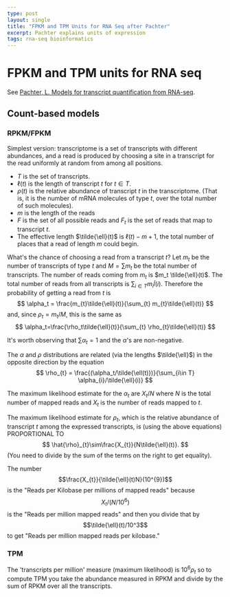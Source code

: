 ```yaml
---
type: post
layout: single
title: "FPKM and TPM Units for RNA Seq after Pachter"
excerpt: Pachter explains units of expression
tags: rna-seq bioinformatics
---
```

# FPKM and TPM units for RNA seq

See [Pachter, L. Models for transcript quantification from RNA-seq](https://arxiv.org/pdf/1104.3889.pdf).

## Count-based models

### RPKM/FPKM

Simplest version: transcriptome is a set of transcripts with different abundances, and a read is produced by choosing a site in a transcript for the read uniformly at random from among all positions.

* $T$ is the set of transcripts.
* $\ell(t)$ is the length of transcript $t$ for $t\in T$.
* $\rho(t)$ is the relative abundance of transcript $t$ in the transcriptome.  (That is, it is the number of mRNA molecules of type $t$, over the total number of such molecules).
* $m$ is the length of the reads
* $F$ is the set of all possible reads and $F_t$ is the set of reads that map to transcript $t$. 
* The effective length $\tilde{\ell}(t)$ is $\ell(t)-m+1$, the
total number of places that a read of length $m$ could begin.

What's the chance of choosing a read from a transcript $t$? Let $m_t$ be the number of transcripts of type $t$ and $M=\sum m_{t}$ be the total number of transcripts.  The number of reads coming from 
$m_t$ is $m_t \tilde{\ell}(t)$.  The total number of reads from all transcripts is $\sum_{i\in T} m_{i}\tilde{l}(i).$  Therefore the
probability of getting a read from $t$ is
$$
\alpha_t = \frac{m_{t}\tilde{\ell}(t)}{\sum_{t} m_{t}\tilde{\ell}(t)}
$$
and, since $\rho_t=m_{t}/M$, this is the same as
$$
\alpha_t=\frac{\rho_t\tilde{\ell}(t)}{\sum_{t} \rho_{t}\tilde{\ell}(t)}
$$

It's worth observing that $\sum \alpha_{t}=1$ and the $\alpha$'s are non-negative.

The $\alpha$ and $\rho$ distributions are related (via the lengths $\tilde{\ell}$) in the opposite direction by the equation
$$
\rho_{t} = \frac{(\alpha_t/\tilde{\ell(t)})}{\sum_{i\in T} \alpha_{i}/\tilde{\ell}(i)}
$$

The maximum likelihood estimate for the $\alpha_t$ are $X_t/N$
where $N$ is the total number of mapped reads and $X_t$ is the number of reads mapped to $t$. 

The maximum likelihood estimate for $\rho_t$, which is the relative abundance of transcript $t$ among the expressed transcripts, is
(using the above equations) PROPORTIONAL TO
$$
\hat{\rho}_{t}\sim\frac{X_{t}}{N\tilde{\ell}(t)}.
$$
(You need to divide by the sum of the terms on the right to get equality).

The number $$\frac{X_{t}}{\tilde{\ell}(t)N}(10^{9})$$ is the "Reads per Kilobase per millions of mapped reads" because $$X_{t}/(N/10^{6})$$ is the "Reads per million mapped reads" and then you divide that by $$\tilde{\ell}(t)/10^3$$ to get "Reads per million mapped reads per kilobase."

### TPM

The 'transcripts per million' measure (maximum likelihood) is $10^6\rho_{t}$ so to compute TPM you take the abundance measured in  RPKM and divide by the sum of RPKM over all the transcripts.
